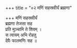+++
title = "०२ मणिं सहस्रवीर्यं ब्रह्मणा"

+++
मणिं सहस्रवीर्यं  
ब्रह्मणा तेजसा सह  
प्रति मुञ्चामि ते शिवम् ।  
स त्वायम् अभि रोहतु  
देवैः फालमणिः सह ॥